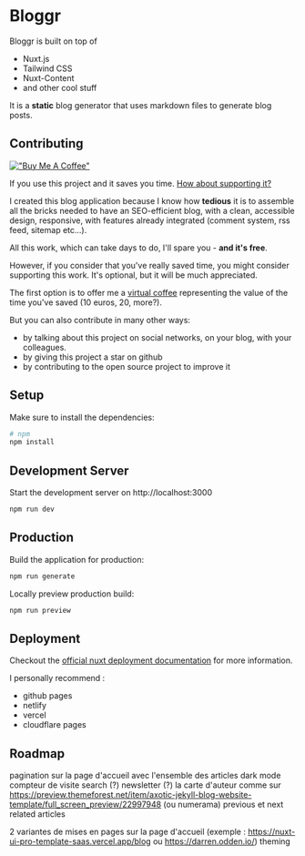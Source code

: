 # Bloggr

Bloggr is built on top of 
* Nuxt.js 
* Tailwind CSS
* Nuxt-Content 
* and other cool stuff

It is a **static** blog generator that uses markdown files to generate blog posts.

## Contributing
[!["Buy Me A Coffee"](https://www.buymeacoffee.com/assets/img/custom_images/orange_img.png)](https://www.buymeacoffee.com/hlassiege)

If you use this project and it saves you time. [How about supporting it?](https://www.buymeacoffee.com/hlassiege)

I created this blog application because I know how **tedious** it is to assemble all the bricks needed to have an SEO-efficient blog, with a clean, accessible design, responsive, with features already integrated (comment system, rss feed, sitemap etc...).

All this work, which can take days to do, I'll spare you - **and it's free**.

However, if you consider that you've really saved time, you might consider supporting this work.
It's optional, but it will be much appreciated.

The first option is to offer me a [virtual coffee](https://www.buymeacoffee.com/hlassiege) representing the value of the time you've saved (10 euros, 20, more?).

But you can also contribute in many other ways:

- by talking about this project on social networks, on your blog, with your colleagues. 
- by giving this project a star on github
- by contributing to the open source project to improve it


## Setup

Make sure to install the dependencies:

```bash
# npm
npm install
```

## Development Server

Start the development server on http://localhost:3000

```bash
npm run dev
```

## Production

Build the application for production:

```bash
npm run generate
```

Locally preview production build:

```bash
npm run preview
```

## Deployment

Checkout the [official nuxt deployment documentation](https://nuxt.com/docs/getting-started/deployment) for more information.

I personally recommend : 
- github pages
- netlify
- vercel
- cloudflare pages


## Roadmap 

pagination sur la page d'accueil avec l'ensemble des articles
dark mode
compteur de visite
search (?)
newsletter (?)
la carte d'auteur comme sur https://preview.themeforest.net/item/axotic-jekyll-blog-website-template/full_screen_preview/22997948 (ou numerama)
previous et next
related articles

2 variantes de mises en pages sur la page d'accueil (exemple : https://nuxt-ui-pro-template-saas.vercel.app/blog  ou https://darren.odden.io/)
theming
